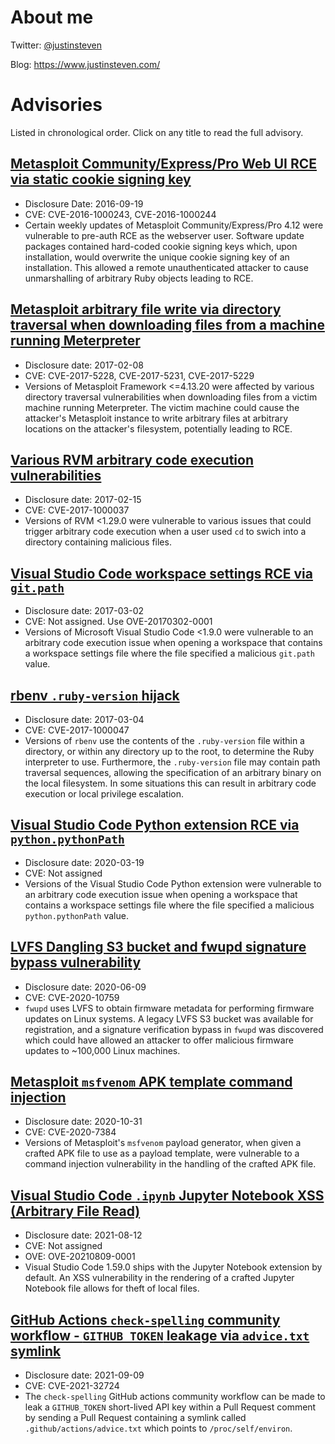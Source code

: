 # About me

Twitter: [@justinsteven](https://twitter.com/justinsteven)

Blog: <https://www.justinsteven.com/>

# Advisories

Listed in chronological order. Click on any title to read the full advisory.

## [Metasploit Community/Express/Pro Web UI RCE via static cookie signing key](2016_metasploit_rce_static_key_deserialization.md)

* Disclosure Date: 2016-09-19
* CVE: CVE-2016-1000243, CVE-2016-1000244
* Certain weekly updates of Metasploit Community/Express/Pro 4.12 were vulnerable to pre-auth RCE as the webserver user. Software update packages contained hard-coded cookie signing keys which, upon installation, would overwrite the unique cookie signing key of an installation. This allowed a remote unauthenticated attacker to cause unmarshalling of arbitrary Ruby objects leading to RCE.

## [Metasploit arbitrary file write via directory traversal when downloading files from a machine running Meterpreter](2017_metasploit_meterpreter_dir_traversal_bugs.md)

* Disclosure date: 2017-02-08
* CVE: CVE-2017-5228, CVE-2017-5231, CVE-2017-5229
* Versions of Metasploit Framework <=4.13.20 were affected by various directory traversal vulnerabilities when downloading files from a victim machine running Meterpreter. The victim machine could cause the attacker's Metasploit instance to write arbitrary files at arbitrary locations on the attacker's filesystem, potentially leading to RCE.

## [Various RVM arbitrary code execution vulnerabilities](2017_rvm_cd_command_execution.md)

* Disclosure date: 2017-02-15
* CVE: CVE-2017-1000037
* Versions of RVM <1.29.0 were vulnerable to various issues that could trigger arbitrary code execution when a user used `cd` to swich into a directory containing malicious files.

## [Visual Studio Code workspace settings RCE via `git.path`](2017_visual_studio_code_workspace_settings_code_execution.md)

* Disclosure date: 2017-03-02
* CVE: Not assigned. Use OVE-20170302-0001
* Versions of Microsoft Visual Studio Code <1.9.0 were vulnerable to an arbitrary code execution issue when opening a workspace that contains a workspace settings file where the file specified a malicious `git.path` value.

## [rbenv `.ruby-version` hijack](2017_rbenv_ruby_version_directory_traversal.md)

* Disclosure date: 2017-03-04
* CVE: CVE-2017-1000047
* Versions of `rbenv` use the contents of the `.ruby-version` file within a directory, or within any directory up to the root, to determine the Ruby interpreter to use. Furthermore, the `.ruby-version` file may contain path traversal sequences, allowing the specification of an arbitrary binary on the local filesystem. In some situations this can result in arbitrary code execution or local privilege escalation.

## [Visual Studio Code Python extension RCE via `python.pythonPath`](2020_visual_studio_code_python_pythonpath_code_execution.md)

* Disclosure date: 2020-03-19
* CVE: Not assigned
* Versions of the Visual Studio Code Python extension were vulnerable to an arbitrary code execution issue when opening a workspace that contains a workspace settings file where the file specified a malicious `python.pythonPath` value.

## [LVFS Dangling S3 bucket and fwupd signature bypass vulnerability](2020_fwupd_dangling_s3_bucket_and_CVE-2020-10759_signature_verification_bypass.md)

* Disclosure date: 2020-06-09
* CVE: CVE-2020-10759
* `fwupd` uses LVFS to obtain firmware metadata for performing firmware updates on Linux systems. A legacy LVFS S3 bucket was available for registration, and a signature verification bypass in `fwupd` was discovered which could have allowed an attacker to offer malicious firmware updates to ~100,000 Linux machines.

## [Metasploit `msfvenom` APK template command injection](2020_metasploit_msfvenom_apk_template_cmdi.md)

* Disclosure date: 2020-10-31
* CVE: CVE-2020-7384
* Versions of Metasploit's `msfvenom` payload generator, when given a crafted APK file to use as a payload template, were vulnerable to a command injection vulnerability in the handling of the crafted APK file.

## [Visual Studio Code `.ipynb` Jupyter Notebook XSS (Arbitrary File Read)](2021_vscode_ipynb_xss_arbitrary_file_read.md)

* Disclosure date: 2021-08-12
* CVE: Not assigned
* OVE: OVE-20210809-0001
* Visual Studio Code 1.59.0 ships with the Jupyter Notebook extension by default. An XSS vulnerability in the rendering of a crafted Jupyter Notebook file allows for theft of local files.

## [GitHub Actions `check-spelling` community workflow - `GITHUB_TOKEN` leakage via `advice.txt` symlink](2021_github_actions_checkspelling_token_leak_via_advice_symlink.md)

* Disclosure date: 2021-09-09
* CVE: CVE-2021-32724
* The `check-spelling` GitHub actions community workflow can be made to leak a `GITHUB_TOKEN` short-lived API key within a Pull Request comment by sending a Pull Request containing a symlink called `.github/actions/advice.txt` which points to `/proc/self/environ`.
